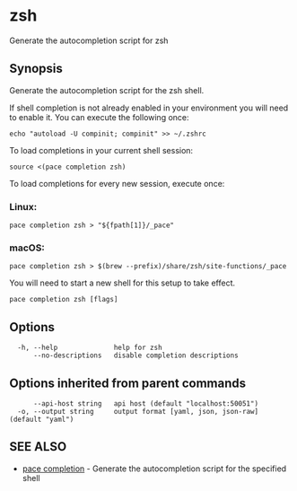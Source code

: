 # zsh

Generate the autocompletion script for zsh

## Synopsis

Generate the autocompletion script for the zsh shell.

If shell completion is not already enabled in your environment you will need to enable it. You can execute the following once:

```
echo "autoload -U compinit; compinit" >> ~/.zshrc
```

To load completions in your current shell session:

```
source <(pace completion zsh)
```

To load completions for every new session, execute once:

### Linux:

```
pace completion zsh > "${fpath[1]}/_pace"
```

### macOS:

```
pace completion zsh > $(brew --prefix)/share/zsh/site-functions/_pace
```

You will need to start a new shell for this setup to take effect.

```
pace completion zsh [flags]
```

## Options

```
  -h, --help              help for zsh
      --no-descriptions   disable completion descriptions
```

## Options inherited from parent commands

```
      --api-host string   api host (default "localhost:50051")
  -o, --output string     output format [yaml, json, json-raw] (default "yaml")
```

## SEE ALSO

* [pace completion](./) - Generate the autocompletion script for the specified shell
